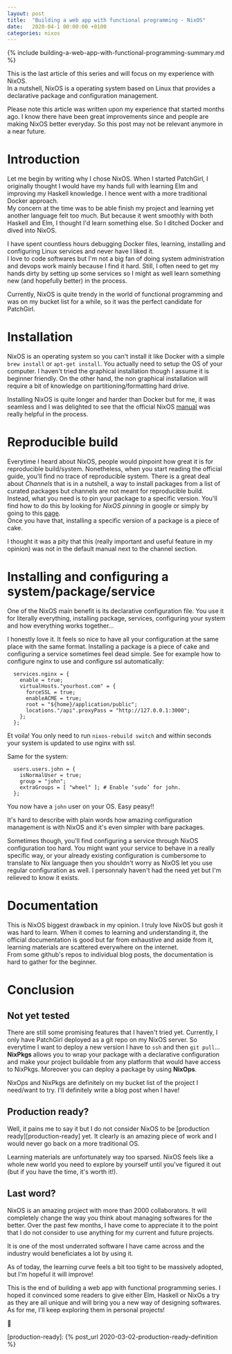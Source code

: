 ```yaml
---
layout: post
title:  "Building a web app with functional programming - NixOS"
date:   2020-04-1 00:00:00 +0100
categories: nixos
---
```


{% include building-a-web-app-with-functional-programming-summary.md %}


This is the last article of this series and will focus on my experience with NixOS. <br/>
In a nutshell, NixOS is a operating system based on Linux that provides a declarative package and configuration management.

Please note this article was written upon my experience that started months ago. I know there have been great improvements since and people are making NixOS better everyday. So this post may not be relevant anymore in a near future.

# Introduction

Let me begin by writing why I chose NixOS. When I started PatchGirl, I originally thought I would have my hands full with learning Elm and improving my Haskell knowledge. I hence went with a more traditional Docker approach.<br/>
My concern at the time was to be able finish my project and learning yet another language felt too much. But because it went smoothly with both Haskell and Elm, I thought I'd learn something else. So I ditched Docker and dived into NixOS.

I have spent countless hours debugging Docker files, learning, installing and configuring Linux services and never have I liked it.<br/>
I love to code softwares but I'm not a big fan of doing system administration and devops work mainly because I find it hard. Still, I often need to get my hands dirty by setting up some services so I might as well learn something new (and hopefully better) in the process.

Currently, NixOS is quite trendy in the world of functional programming and was on my bucket list for a while, so it was the perfect candidate for PatchGirl.

# Installation

NixOS is an operating system so you can't install it like Docker with a simple `brew install` or `apt-get install`. You actually need to setup the OS of your computer. I haven't tried the graphical installation though I assume it is beginner friendly. On the other hand, the non graphical installation will require a bit of knowledge on partitioning/formatting hard drive.<br/>

Installing NixOS is quite longer and harder than Docker but for me, it was seamless and I was delighted to see that the official NixOS [manual](https://nixos.org/nixos/manual/) was really helpful in the process.

# Reproducible build

Everytime I heard about NixOS, people would pinpoint how great it is for reproducible build/system. Nonetheless, when you start reading the official guide, you'll find no trace of reproducible system. There is a great deal about *Channels* that is in a nutshell, a way to install packages from a list of curated packages but channels are not meant for reproducible build.<br/>
Instead, what you need is to pin your package to a specific version. You'll find how to do this by looking for *NixOS pinning* in google or simply by going to this [page](https://nixos.wiki/wiki/FAQ/Pinning_Nixpkgs). <br/>
Once you have that, installing a specific version of a package is a piece of cake.

I thought it was a pity that this (really important and useful feature in my opinion) was not in the default manual next to the channel section.

# Installing and configuring a system/package/service

One of the NixOS main benefit is its declarative configuration file. You use it for literally everything, installing package, services, configuring your system and how everything works together...

I honestly love it. It feels so nice to have all your configuration at the same place with the same format. Installing a package is a piece of cake and configuring a service sometimes feel dead simple. See for example how to configure nginx to use and configure ssl automatically:

```nixos
  services.nginx = {
    enable = true;
    virtualHosts."yourhost.com" = {
      forceSSL = true;
      enableACME = true;
      root = "${home}/application/public";
      locations."/api".proxyPass = "http://127.0.0.1:3000";
    };
  };
```

Et voila! You only need to run `nixos-rebuild switch` and within seconds your system is updated to use nginx with ssl.

Same for the system:
```nixos
  users.users.john = {
    isNormalUser = true;
    group = "john";
    extraGroups = [ "wheel" ]; # Enable ‘sudo’ for john.
  };
```
You now have a `john` user on your OS. Easy peasy!!

It's hard to describe with plain words how amazing configuration management is with NixOS and it's even simpler with bare packages.

Sometimes though, you'll find configuring a service through NixOS configuration too hard. You might want your service to behave in a really specific way, or your already existing configuration is cumbersome to translate to Nix language then you shouldn't worry as NixOS let you use regular configuration as well. I personnaly haven't had the need yet but I'm relieved to know it exists.

# Documentation

This is NixOS biggest drawback in my opinion. I truly love NixOS but gosh it was hard to learn. When it comes to learning and understanding it, the official documentation is good but far from exhaustive and aside from it, learning materials are scattered everywhere on the internet. <br/>
From some github's repos to individual blog posts, the documentation is hard to gather for the beginner.

# Conclusion

## Not yet tested

There are still some promising features that I haven't tried yet. Currently, I only have PatchGirl deployed as a git repo on my NixOS server. So everytime I want to deploy a new version I have to `ssh` and then `git pull`... <br/>
**NixPkgs** allows you to wrap your package with a declarative configuration and make your project buildable from any platform that would have access to NixPkgs. Moreover you can deploy a package by using **NixOps**.

NixOps and NixPkgs are definitely on my bucket list of the project I need/want to try. I'll definitely write a blog post when I have!

## Production ready?

Well, it pains me to say it but I do not consider NixOS to be [production ready][production-ready] yet. It clearly is an amazing piece of work and I would never go back on a more traditional OS.

Learning materials are unfortunately way too sparsed. NixOS feels like a whole new world you need to explore by yourself until you've figured it out (but if you have the time, it's worth it!).

## Last word?

NixOS is an amazing project with more than 2000 collaborators. It will completely change the way you think about managing softwares for the better. Over the past few months, I have come to appreciate it to the point that I do not consider to use anything for my current and future projects.

It is one of the most underrated software I have came across and the industry would beneficiates a lot by using it.

As of today, the learning curve feels a bit too tight to be massively adopted, but I'm hopeful it will improve!

This is the end of building a web app with functional programming series. I hoped it convinced some readers to give either Elm, Haskell or NixOs a try as they are all unique and will bring you a new way of designing softwares. <br/>
As for me, I'll keep exploring them in personal projects!

:cactus:

[production-ready]: {% post_url 2020-03-02-production-ready-definition %}
